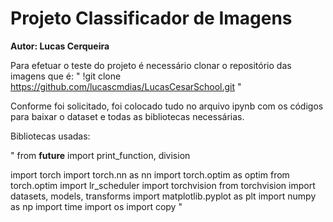 # Projeto Classificador de Imagens
**Autor: Lucas Cerqueira**

Para efetuar o teste do projeto é necessário clonar o repositório das imagens que é:
" !git clone https://github.com/lucascmdias/LucasCesarSchool.git "

Conforme foi solicitado, foi colocado tudo no arquivo ipynb com os códigos para baixar o dataset e todas as bibliotecas necessárias.

Bibliotecas usadas:

" from __future__ import print_function, division

import torch
import torch.nn as nn
import torch.optim as optim
from torch.optim import lr_scheduler
import torchvision
from torchvision import datasets, models, transforms
import matplotlib.pyplot as plt
import numpy as np
import time
import os
import copy "